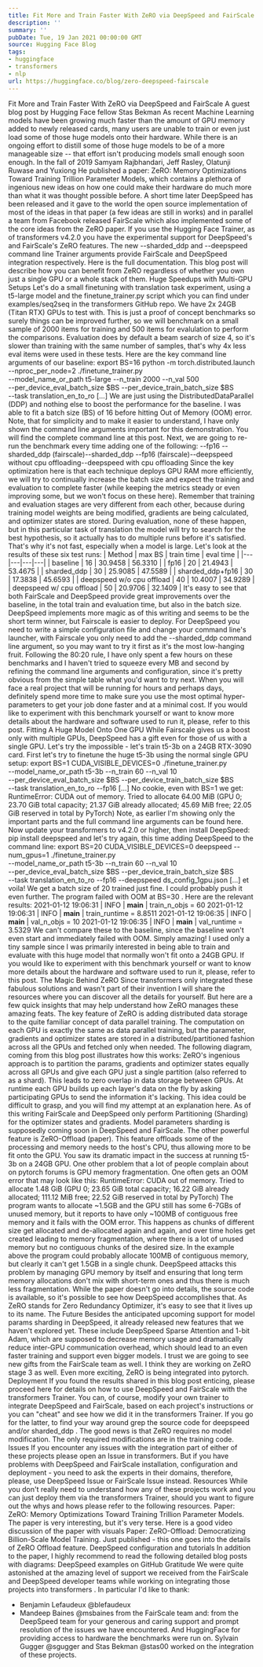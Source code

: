 ```yaml
---
title: Fit More and Train Faster With ZeRO via DeepSpeed and FairScale
description: ''
summary: ''
pubDate: Tue, 19 Jan 2021 00:00:00 GMT
source: Hugging Face Blog
tags:
- huggingface
- transformers
- nlp
url: https://huggingface.co/blog/zero-deepspeed-fairscale
---
```


Fit More and Train Faster With ZeRO via DeepSpeed and FairScale
A guest blog post by Hugging Face fellow Stas Bekman
As recent Machine Learning models have been growing much faster than the amount of GPU memory added to newly released cards, many users are unable to train or even just load some of those huge models onto their hardware. While there is an ongoing effort to distill some of those huge models to be of a more manageable size -- that effort isn't producing models small enough soon enough.
In the fall of 2019 Samyam Rajbhandari, Jeff Rasley, Olatunji Ruwase and Yuxiong He published a paper: ZeRO: Memory Optimizations Toward Training Trillion Parameter Models, which contains a plethora of ingenious new ideas on how one could make their hardware do much more than what it was thought possible before. A short time later DeepSpeed has been released and it gave to the world the open source implementation of most of the ideas in that paper (a few ideas are still in works) and in parallel a team from Facebook released FairScale which also implemented some of the core ideas from the ZeRO paper.
If you use the Hugging Face Trainer, as of transformers
v4.2.0 you have the experimental support for DeepSpeed's and FairScale's ZeRO features. The new --sharded_ddp
and --deepspeed
command line Trainer
arguments provide FairScale and DeepSpeed integration respectively. Here is the full documentation.
This blog post will describe how you can benefit from ZeRO regardless of whether you own just a single GPU or a whole stack of them.
Huge Speedups with Multi-GPU Setups
Let's do a small finetuning with translation task experiment, using a t5-large
model and the finetune_trainer.py
script which you can find under examples/seq2seq
in the transformers
GitHub repo.
We have 2x 24GB (Titan RTX) GPUs to test with.
This is just a proof of concept benchmarks so surely things can be improved further, so we will benchmark on a small sample of 2000 items for training and 500 items for evalulation to perform the comparisons. Evaluation does by default a beam search of size 4, so it's slower than training with the same number of samples, that's why 4x less eval items were used in these tests.
Here are the key command line arguments of our baseline:
export BS=16
python -m torch.distributed.launch --nproc_per_node=2 ./finetune_trainer.py \
--model_name_or_path t5-large --n_train 2000 --n_val 500 \
--per_device_eval_batch_size $BS --per_device_train_batch_size $BS \
--task translation_en_to_ro [...]
We are just using the DistributedDataParallel
(DDP) and nothing else to boost the performance for the baseline. I was able to fit a batch size (BS) of 16 before hitting Out of Memory (OOM) error.
Note, that for simplicity and to make it easier to understand, I have only shown the command line arguments important for this demonstration. You will find the complete command line at this post.
Next, we are going to re-run the benchmark every time adding one of the following:
--fp16
--sharded_ddp
(fairscale)--sharded_ddp --fp16
(fairscale)--deepspeed
without cpu offloading--deepspeed
with cpu offloading
Since the key optimization here is that each technique deploys GPU RAM more efficiently, we will try to continually increase the batch size and expect the training and evaluation to complete faster (while keeping the metrics steady or even improving some, but we won't focus on these here).
Remember that training and evaluation stages are very different from each other, because during training model weights are being modified, gradients are being calculated, and optimizer states are stored. During evaluation, none of these happen, but in this particular task of translation the model will try to search for the best hypothesis, so it actually has to do multiple runs before it's satisfied. That's why it's not fast, especially when a model is large.
Let's look at the results of these six test runs:
| Method | max BS | train time | eval time |
|---|---|---|---|
| baseline | 16 | 30.9458 | 56.3310 |
| fp16 | 20 | 21.4943 | 53.4675 |
| sharded_ddp | 30 | 25.9085 | 47.5589 |
| sharded_ddp+fp16 | 30 | 17.3838 | 45.6593 |
| deepspeed w/o cpu offload | 40 | 10.4007 | 34.9289 |
| deepspeed w/ cpu offload | 50 | 20.9706 | 32.1409 |
It's easy to see that both FairScale and DeepSpeed provide great improvements over the baseline, in the total train and evaluation time, but also in the batch size. DeepSpeed implements more magic as of this writing and seems to be the short term winner, but Fairscale is easier to deploy. For DeepSpeed you need to write a simple configuration file and change your command line's launcher, with Fairscale you only need to add the --sharded_ddp
command line argument, so you may want to try it first as it's the most low-hanging fruit.
Following the 80:20 rule, I have only spent a few hours on these benchmarks and I haven't tried to squeeze every MB and second by refining the command line arguments and configuration, since it's pretty obvious from the simple table what you'd want to try next. When you will face a real project that will be running for hours and perhaps days, definitely spend more time to make sure you use the most optimal hyper-parameters to get your job done faster and at a minimal cost.
If you would like to experiment with this benchmark yourself or want to know more details about the hardware and software used to run it, please, refer to this post.
Fitting A Huge Model Onto One GPU
While Fairscale gives us a boost only with multiple GPUs, DeepSpeed has a gift even for those of us with a single GPU.
Let's try the impossible - let's train t5-3b on a 24GB RTX-3090 card.
First let's try to finetune the huge t5-3b
using the normal single GPU setup:
export BS=1
CUDA_VISIBLE_DEVICES=0 ./finetune_trainer.py \
--model_name_or_path t5-3b --n_train 60 --n_val 10 \
--per_device_eval_batch_size $BS --per_device_train_batch_size $BS \
--task translation_en_to_ro --fp16 [...]
No cookie, even with BS=1 we get:
RuntimeError: CUDA out of memory. Tried to allocate 64.00 MiB (GPU 0; 23.70 GiB total capacity;
21.37 GiB already allocated; 45.69 MiB free; 22.05 GiB reserved in total by PyTorch)
Note, as earlier I'm showing only the important parts and the full command line arguments can be found here.
Now update your transformers
to v4.2.0 or higher, then install DeepSpeed:
pip install deepspeed
and let's try again, this time adding DeepSpeed to the command line:
export BS=20
CUDA_VISIBLE_DEVICES=0 deepspeed --num_gpus=1 ./finetune_trainer.py \
--model_name_or_path t5-3b --n_train 60 --n_val 10 \
--per_device_eval_batch_size $BS --per_device_train_batch_size $BS \
--task translation_en_to_ro --fp16 --deepspeed ds_config_1gpu.json [...]
et voila! We get a batch size of 20 trained just fine. I could probably push it even further. The program failed with OOM at BS=30
.
Here are the relevant results:
2021-01-12 19:06:31 | INFO | __main__ | train_n_objs = 60
2021-01-12 19:06:31 | INFO | __main__ | train_runtime = 8.8511
2021-01-12 19:06:35 | INFO | __main__ | val_n_objs = 10
2021-01-12 19:06:35 | INFO | __main__ | val_runtime = 3.5329
We can't compare these to the baseline, since the baseline won't even start and immediately failed with OOM.
Simply amazing!
I used only a tiny sample since I was primarily interested in being able to train and evaluate with this huge model that normally won't fit onto a 24GB GPU.
If you would like to experiment with this benchmark yourself or want to know more details about the hardware and software used to run it, please, refer to this post.
The Magic Behind ZeRO
Since transformers
only integrated these fabulous solutions and wasn't part of their invention I will share the resources where you can discover all the details for yourself. But here are a few quick insights that may help understand how ZeRO manages these amazing feats.
The key feature of ZeRO is adding distributed data storage to the quite familiar concept of data parallel training.
The computation on each GPU is exactly the same as data parallel training, but the parameter, gradients and optimizer states are stored in a distributed/partitioned fashion across all the GPUs and fetched only when needed.
The following diagram, coming from this blog post illustrates how this works:
ZeRO's ingenious approach is to partition the params, gradients and optimizer states equally across all GPUs and give each GPU just a single partition (also referred to as a shard). This leads to zero overlap in data storage between GPUs. At runtime each GPU builds up each layer's data on the fly by asking participating GPUs to send the information it's lacking.
This idea could be difficult to grasp, and you will find my attempt at an explanation here.
As of this writing FairScale and DeepSpeed only perform Partitioning (Sharding) for the optimizer states and gradients. Model parameters sharding is supposedly coming soon in DeepSpeed and FairScale.
The other powerful feature is ZeRO-Offload (paper). This feature offloads some of the processing and memory needs to the host's CPU, thus allowing more to be fit onto the GPU. You saw its dramatic impact in the success at running t5-3b
on a 24GB GPU.
One other problem that a lot of people complain about on pytorch forums is GPU memory fragmentation. One often gets an OOM error that may look like this:
RuntimeError: CUDA out of memory. Tried to allocate 1.48 GiB (GPU 0; 23.65 GiB total capacity;
16.22 GiB already allocated; 111.12 MiB free; 22.52 GiB reserved in total by PyTorch)
The program wants to allocate ~1.5GB and the GPU still has some 6-7GBs of unused memory, but it reports to have only ~100MB of contiguous free memory and it fails with the OOM error. This happens as chunks of different size get allocated and de-allocated again and again, and over time holes get created leading to memory fragmentation, where there is a lot of unused memory but no contiguous chunks of the desired size. In the example above the program could probably allocate 100MB of contiguous memory, but clearly it can't get 1.5GB in a single chunk.
DeepSpeed attacks this problem by managing GPU memory by itself and ensuring that long term memory allocations don't mix with short-term ones and thus there is much less fragmentation. While the paper doesn't go into details, the source code is available, so it's possible to see how DeepSpeed accomplishes that.
As ZeRO stands for Zero Redundancy Optimizer, it's easy to see that it lives up to its name.
The Future
Besides the anticipated upcoming support for model params sharding in DeepSpeed, it already released new features that we haven't explored yet. These include DeepSpeed Sparse Attention and 1-bit Adam, which are supposed to decrease memory usage and dramatically reduce inter-GPU communication overhead, which should lead to an even faster training and support even bigger models.
I trust we are going to see new gifts from the FairScale team as well. I think they are working on ZeRO stage 3 as well.
Even more exciting, ZeRO is being integrated into pytorch.
Deployment
If you found the results shared in this blog post enticing, please proceed here for details on how to use DeepSpeed and FairScale with the transformers
Trainer.
You can, of course, modify your own trainer to integrate DeepSpeed and FairScale, based on each project's instructions or you can "cheat" and see how we did it in the transformers
Trainer. If you go for the latter, to find your way around grep
the source code for deepspeed
and/or sharded_ddp
.
The good news is that ZeRO requires no model modification. The only required modifications are in the training code.
Issues
If you encounter any issues with the integration part of either of these projects please open an Issue in transformers.
But if you have problems with DeepSpeed and FairScale installation, configuration and deployment - you need to ask the experts in their domains, therefore, please, use DeepSpeed Issue or FairScale Issue instead.
Resources
While you don't really need to understand how any of these projects work and you can just deploy them via the transformers
Trainer, should you want to figure out the whys and hows please refer to the following resources.
Paper: ZeRO: Memory Optimizations Toward Training Trillion Parameter Models. The paper is very interesting, but it's very terse.
Here is a good video discussion of the paper with visuals
Paper: ZeRO-Offload: Democratizing Billion-Scale Model Training. Just published - this one goes into the details of ZeRO Offload feature.
DeepSpeed configuration and tutorials
In addition to the paper, I highly recommend to read the following detailed blog posts with diagrams:
DeepSpeed examples on GitHub
Gratitude
We were quite astonished at the amazing level of support we received from the FairScale and DeepSpeed developer teams while working on integrating those projects into transformers
.
In particular I'd like to thank:
- Benjamin Lefaudeux @blefaudeux
- Mandeep Baines @msbaines
from the FairScale team and:
from the DeepSpeed team for your generous and caring support and prompt resolution of the issues we have encountered.
And HuggingFace for providing access to hardware the benchmarks were run on.
Sylvain Gugger @sgugger and Stas Bekman @stas00 worked on the integration of these projects.